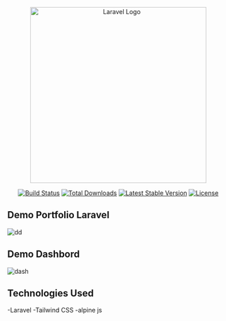 <p align="center"><a href="https://laravel.com" target="_blank"><img src="https://raw.githubusercontent.com/laravel/art/master/logo-lockup/5%20SVG/2%20CMYK/1%20Full%20Color/laravel-logolockup-cmyk-red.svg" width="400" alt="Laravel Logo"></a></p>

<p align="center">
<a href="https://github.com/laravel/framework/actions"><img src="https://github.com/laravel/framework/workflows/tests/badge.svg" alt="Build Status"></a>
<a href="https://packagist.org/packages/laravel/framework"><img src="https://img.shields.io/packagist/dt/laravel/framework" alt="Total Downloads"></a>
<a href="https://packagist.org/packages/laravel/framework"><img src="https://img.shields.io/packagist/v/laravel/framework" alt="Latest Stable Version"></a>
<a href="https://packagist.org/packages/laravel/framework"><img src="https://img.shields.io/packagist/l/laravel/framework" alt="License"></a>
</p>

## Demo Portfolio Laravel 

![dd](https://github.com/Yhaziz/Portfolio-laravel/assets/121454985/819e5b62-9cd8-4a6d-807b-9135319e50cd)

## Demo Dashbord

![dash](https://github.com/Yhaziz/Portfolio-laravel/assets/121454985/74a923bb-9d3d-48e6-997f-0516e00f8844)


## Technologies Used
-Laravel
-Tailwind CSS
-alpine js
